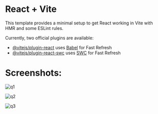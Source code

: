 # React + Vite

This template provides a minimal setup to get React working in Vite with HMR and some ESLint rules.

Currently, two official plugins are available:

- [@vitejs/plugin-react](https://github.com/vitejs/vite-plugin-react/blob/main/packages/plugin-react/README.md) uses [Babel](https://babeljs.io/) for Fast Refresh
- [@vitejs/plugin-react-swc](https://github.com/vitejs/vite-plugin-react-swc) uses [SWC](https://swc.rs/) for Fast Refresh



# Screenshots:
![q1](https://github.com/user-attachments/assets/38c6af5e-2f89-4bc2-9db5-57db603c4678)

![q2](https://github.com/user-attachments/assets/434f3294-becd-409a-8eba-74e678e048e0)

![q3](https://github.com/user-attachments/assets/de20f377-a725-4de0-a2fc-84a5aaec50d4)


